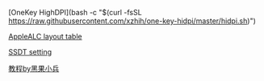 [OneKey HighDPI](bash -c "$(curl -fsSL https://raw.githubusercontent.com/xzhih/one-key-hidpi/master/hidpi.sh)")

[AppleALC layout table](https://github.com/acidanthera/AppleALC/wiki/Supported-codecs)

[SSDT setting](https://www.yuque.com/hejianzhao/zgnsc5/rxdg0b)

[教程by黑果小兵](https://blog.daliansky.net/OpenCore-BootLoader.html)
